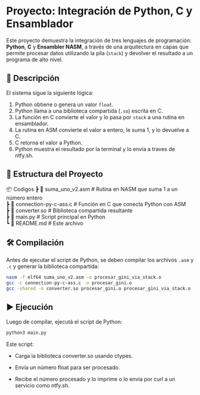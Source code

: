 # Proyecto: Integración de Python, C y Ensamblador

Este proyecto demuestra la integración de tres lenguajes de programación: **Python**, **C** y **Ensambler NASM**, a través de una arquitectura en capas que permite procesar datos utilizando la pila (`stack`) y devolver el resultado a un programa de alto nivel.

## 🧠 Descripción

El sistema sigue la siguiente lógica:

1. Python obtiene o genera un valor `float`.
2. Python llama a una biblioteca compartida (`.so`) escrita en C.
3. La función en C convierte el valor y lo pasa por `stack` a una rutina en ensamblador.
4. La rutina en ASM convierte el valor a entero, le suma 1, y lo devuelve a C.
5. C retorna el valor a Python.
6. Python muestra el resultado por la terminal y lo envia a traves de ntfy.sh.

## 📁 Estructura del Proyecto

📦 Codigos 
┣ 📜 suma_uno_v2.asm # Rutina en NASM que suma 1 a un número entero \
┣ 📜 connection-py-c-ass.c # Función en C que conecta Python con ASM \
┣ 📜 converter.so # Biblioteca compartida resultante \
┣ 📜 main.py # Script principal en Python \
┗ 📜 README.md # Este archivo 


## 🛠️ Compilación

Antes de ejecutar el script de Python, se deben compilar los archivos `.asm` y `.c` y generar la biblioteca compartida:

```bash
nasm -f elf64 suma_uno_v2.asm -o procesar_gini_via_stack.o
gcc -c connection-py-c-ass.c -o procesar_gini.o
gcc -shared -o converter.so procesar_gini.o procesar_gini_via_stack.o
```

## ▶️ Ejecución
Luego de compilar, ejecutá el script de Python:

```bash
python3 main.py
```
Este script:

- Carga la biblioteca converter.so usando ctypes.

- Envía un número float para ser procesado.

- Recibe el número procesado y lo imprime o lo envía por curl a un servicio como ntfy.sh.
